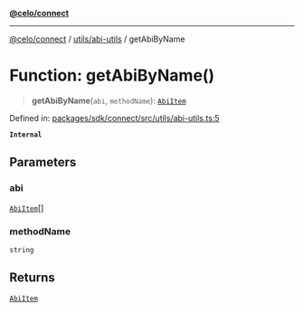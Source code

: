 [**@celo/connect**](../../../README.md)

***

[@celo/connect](../../../modules.md) / [utils/abi-utils](../README.md) / getAbiByName

# Function: getAbiByName()

> **getAbiByName**(`abi`, `methodName`): [`AbiItem`](../../../abi-types/interfaces/AbiItem.md)

Defined in: [packages/sdk/connect/src/utils/abi-utils.ts:5](https://github.com/celo-org/developer-tooling/blob/master/packages/sdk/connect/src/utils/abi-utils.ts#L5)

**`Internal`**

## Parameters

### abi

[`AbiItem`](../../../abi-types/interfaces/AbiItem.md)[]

### methodName

`string`

## Returns

[`AbiItem`](../../../abi-types/interfaces/AbiItem.md)
